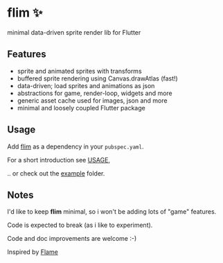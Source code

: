 # flim ✨

minimal data-driven sprite render lib for Flutter

## Features

- sprite and animated sprites with transforms 
- buffered sprite rendering using Canvas.drawAtlas (fast!)
- data-driven; load sprites and animations as json
- abstractions for game, render-loop, widgets and more
- generic asset cache used for images, json and more
- minimal and loosely coupled Flutter package

## Usage

Add [flim](https://pub.dev/packages/flim) as a dependency in your `pubspec.yaml`.

For a short introduction see [USAGE](USAGE.md),

.. or check out the [example](example) folder.


## Notes

I'd like to keep **flim** minimal, so i won't be adding lots of "game" features.

Code is expected to break (as i like to experiment).

Code and doc improvements are welcome :-)

Inspired by [Flame](https://github.com/flame-engine/flame)

